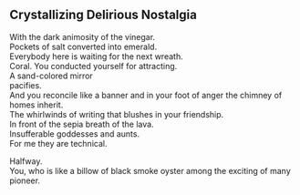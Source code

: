 Crystallizing Delirious Nostalgia
---------------------------------
With the dark animosity of the vinegar.  
Pockets of salt converted into emerald.  
Everybody here is waiting for the next wreath.  
Coral. You conducted yourself for attracting.  
A sand-colored mirror  
pacifies.  
And you reconcile like a banner and in your foot of anger the chimney of homes inherit.  
The whirlwinds of writing that blushes in your friendship.  
In front of the sepia breath of the lava.  
Insufferable goddesses and aunts.  
For me they are technical.  
  
Halfway.  
You, who is like a billow of black smoke oyster among the exciting of many pioneer.  
